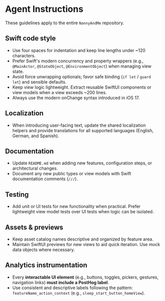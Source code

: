 # Agent Instructions

These guidelines apply to the entire `NannyAndMe` repository.

## Swift code style
- Use four spaces for indentation and keep line lengths under ~120 characters.
- Prefer Swift's modern concurrency and property wrappers (e.g., `@MainActor`, `@StateObject`, `@EnvironmentObject`) when managing view state.
- Avoid force unwrapping optionals; favor safe binding (`if let` / `guard let`) and sensible defaults.
- Keep view logic lightweight. Extract reusable SwiftUI components or view models when a view exceeds ~200 lines.
- Always use the modern onChange syntax introduced in iOS 17.

## Localization
- When introducing user-facing text, update the shared localization helpers and provide translations for all supported languages (English, German, and Spanish).

## Documentation
- Update `README.md` when adding new features, configuration steps, or architectural changes.
- Document any new public types or view models with Swift documentation comments (`///`).

## Testing
- Add unit or UI tests for new functionality when practical. Prefer lightweight view model tests over UI tests when logic can be isolated.

## Assets & previews
- Keep asset catalog names descriptive and organized by feature area.
- Maintain SwiftUI previews for new views to aid quick iteration. Use mock data objects where necessary.

## Analytics instrumentation
- Every **interactable UI element** (e.g., buttons, toggles, pickers, gestures, navigation links) **must include a PostHog label**.
- Use consistent and descriptive labels following the pattern:  
  `featureName_action_context` (e.g., `sleep_start_button_homeView`).
